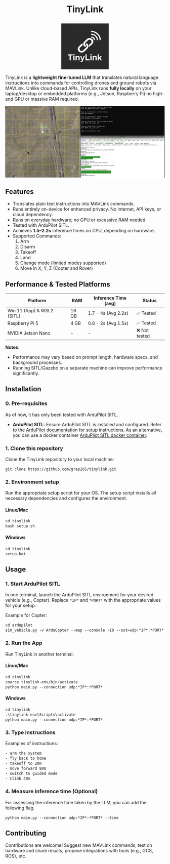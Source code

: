 # <p align="center">TinyLink</p>

<p align="center">
  <img src="images/tinylink-logo.png" alt="TinyLink Logo">
</p>

TinyLink is a **lightweight fine-tuned LLM** that translates natural language instructions into commands for controlling drones and ground robots via MAVLink. Unlike cloud-based APIs, TinyLink runs **fully locally** on your laptop/desktop or embedded platforms (e.g., Jetson, Raspberry Pi) no high-end GPU or massive RAM required.


![Demo](images/demo-1.png)

## Features 
- Translates plain text instructions into MAVLink commands.
- Runs entirely on-device for enhanced privacy. No internet, API keys, or cloud dependency.
- Runs on everyday hardware; no GPU or excessive RAM needed.
- Tested with ArduPilot SITL.
- Achieves **1.5–2.2s** inference times on CPU, depending on hardware.
- Supported Commands:
  1. Arm
  2. Disarm
  3. Takeoff
  4. Land
  5. Change mode (limited modes supported)
  6. Move in X, Y, Z (Copter and Rover)

## Performance & Tested Platforms  

| Platform                | RAM              | Inference Time (avg) | Status      |
|-------------------------|------------------|-----------------------|-------------|
| Win 11 (App) & WSL2 (SITL)         | 16 GB  | 1.7 - 4s (Avg 2.2s)          | ✅ Tested   |
| Raspberry Pi 5          | 4 GB   | 0.8 - 2s (Avg 1.5s)           | ✅ Tested |
| NVIDIA Jetson Nano      | -                | -                     | ❌ Not tested  |


**Notes**: 
- Performance may vary based on prompt length, hardware specs, and background processes.
- Running SITL/Gazebo on a separate machine can improve performance significantly.

## Installation

### 0. Pre-requisites
As of now, it has only been tested with ArduPilot SITL.
- **ArduPilot SITL**: Ensure ArduPilot SITL is installed and configured. Refer to the [ArduPilot documentation](https://ardupilot.org/dev/docs/sitl-simulator-software-in-the-loop.html) for setup instructions. As an alternative, you can use a docker container [ArduPilot SITL docker container](https://hub.docker.com/r/grep007/ardupilot-sitl-gui).

### 1. Clone this repository
Clone the TinyLink repository to your local machine:
```
git clone https://github.com/grep265/tinylink.git
```

### 2. Environment setup
Run the appropriate setup script for your OS. The setup script installs all necessary dependencies and configures the environment.
#### Linux/Mac
```
cd tinylink
bash setup.sh
```
#### Windows
```
cd tinylink
setup.bat
```

## Usage

### 1. Start ArduPilot SITL

In one terminal, launch the ArduPilot SITL environment for your desired vehicle (e.g., Copter). Replace `*IP*` and `*PORT*` with the appropriate values for your setup.

Example for Copter:
```
cd ardupilot
sim_vehicle.py -v ArduCopter --map --console -I0 --out=udp:*IP*:*PORT*
```

### 2. Run the App
Run TinyLink in another terminal.
#### Linux/Mac
```
cd tinylink
source tinylink-env/bin/activate
python main.py --connection udp:*IP*:*PORT*
```
#### Windows
```
cd tinylink
.\tinylink-env\Scripts\activate
python main.py --connection udp:*IP*:*PORT*
```
### 3. Type instructions

Examples of instructions:
```
- arm the system
- fly back to home
- takeoff to 20m
- move forward 80m
- switch to guided mode
- Climb 40m
```

### 4. Measure inference time (Optional)

For assessing the inference time taken by the LLM, you can add the following flag.

```
python main.py --connection udp:*IP*:*PORT* --time
```

## Contributing

Contributions are welcome! Suggest new MAVLink commands, test on hardware and share results, propose integrations with tools (e.g., GCS, ROS), etc.